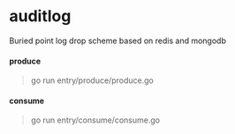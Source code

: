 # auditlog
Buried point log drop scheme based on redis and mongodb

#### produce
> go run entry/produce/produce.go 

#### consume
> go run entry/consume/consume.go